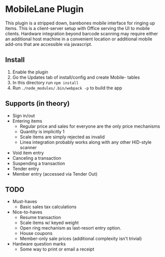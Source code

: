 # MobileLane Plugin

This plugin is a stripped down, barebones mobile interface for ringing up items. This is a client-server setup with Office serving the UI to mobile clients. Hardware integration beyond barcode scanning may require either an additional host machine in a convenient location or additional mobile add-ons that are accessible via javascript.

## Install
1. Enable the plugin
2. Go the Updates tab of install/config and create Mobile- tables
3. In this directory run `npm install`
4. Run `./node_modules/.bin/webpack -p` to build the app

## Supports (in theory)
* Sign in/out
* Entering items
  * Regular price and sales for everyone are the only price mechanisms
  * Quantity is implicitly 1
  * Scale items are simply rejected as invalid
  * Linea integration probably works along with any other HID-style scanner
* Void item entry
* Canceling a transaction
* Suspending a transaction
* Tender entry
* Member entry (accessed via Tender Out)

## TODO
* Must-haves
  * Basic sales tax calculations
* Nice-to-haves
  * Resume transaction
  * Scale items w/ keyed weight
  * Open ring mechanism as last-resort entry option.
  * House coupons
  * Member-only sale prices (additional complexity isn't trivial)
* Hardware question marks
  * Some way to print or email a receipt

